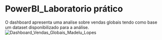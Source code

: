# PowerBI_Laboratorio prático
O dashboard apresenta uma analise sobre vendas globais tendo como base um dataset disponibilizado para a análise.
![Dashboard_Vendas_Globais_Madelu_Lopes](https://github.com/user-attachments/assets/ba60e881-0343-4e3b-9ca5-9167c50034f8)
